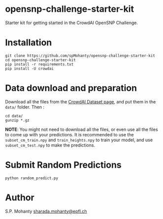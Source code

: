 # opensnp-challenge-starter-kit

Starter kit for getting started in the CrowdAI OpenSNP Challenge.

# Installation
```
git clone https://github.com/spMohanty/opensnp-challenge-starter-kit
cd opensnp-challenge-starter-kit
pip install -r requirements.txt
pip install -U crowdai
```

# Data download and preparation
Download all the files from the [CrowdAI Dataset page](https://www.crowdai.org/challenges/opensnp-height-prediction/dataset_files),
and put them in the `data/` folder. Then :
```
cd data/
gunzip *.gz
```

**NOTE**: You might not need to download all the files, or even use all the files to come up with your predictions. It is recommended to use the `subset_cm_train.npy` and `train_heights.npy` to train your model, and use `subset_cm_test.npy` to make the predictions.

# Submit Random Predictions
```
python random_predict.py
```

# Author
S.P. Mohanty <sharada.mohanty@epfl.ch>
